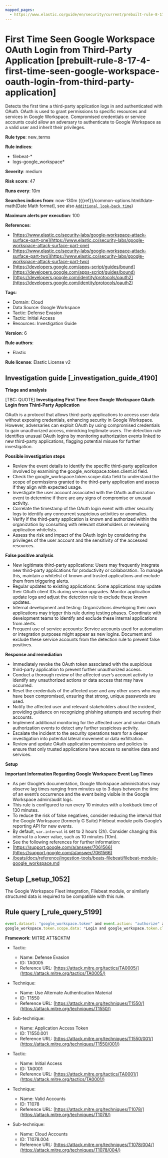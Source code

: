 ```yaml
---
mapped_pages:
  - https://www.elastic.co/guide/en/security/current/prebuilt-rule-8-17-4-first-time-seen-google-workspace-oauth-login-from-third-party-application.html
---
```


# First Time Seen Google Workspace OAuth Login from Third-Party Application [prebuilt-rule-8-17-4-first-time-seen-google-workspace-oauth-login-from-third-party-application]

Detects the first time a third-party application logs in and authenticated with OAuth. OAuth is used to grant permissions to specific resources and services in Google Workspace. Compromised credentials or service accounts could allow an adversary to authenticate to Google Workspace as a valid user and inherit their privileges.

**Rule type**: new_terms

**Rule indices**:

* filebeat-*
* logs-google_workspace*

**Severity**: medium

**Risk score**: 47

**Runs every**: 10m

**Searches indices from**: now-130m ({{ref}}/common-options.html#date-math[Date Math format], see also [`Additional look-back time`](docs-content://solutions/security/detect-and-alert/create-detection-rule.md#rule-schedule))

**Maximum alerts per execution**: 100

**References**:

* [https://www.elastic.co/security-labs/google-workspace-attack-surface-part-one](https://www.elastic.co/security-labs/google-workspace-attack-surface-part-one)
* [https://www.elastic.co/security-labs/google-workspace-attack-surface-part-two](https://www.elastic.co/security-labs/google-workspace-attack-surface-part-two)
* [https://developers.google.com/apps-script/guides/bound](https://developers.google.com/apps-script/guides/bound)
* [https://developers.google.com/identity/protocols/oauth2](https://developers.google.com/identity/protocols/oauth2)

**Tags**:

* Domain: Cloud
* Data Source: Google Workspace
* Tactic: Defense Evasion
* Tactic: Initial Access
* Resources: Investigation Guide

**Version**: 6

**Rule authors**:

* Elastic

**Rule license**: Elastic License v2

## Investigation guide [_investigation_guide_4190]

**Triage and analysis**

[TBC: QUOTE]
**Investigating First Time Seen Google Workspace OAuth Login from Third-Party Application**

OAuth is a protocol that allows third-party applications to access user data without exposing credentials, enhancing security in Google Workspace. However, adversaries can exploit OAuth by using compromised credentials to gain unauthorized access, mimicking legitimate users. The detection rule identifies unusual OAuth logins by monitoring authorization events linked to new third-party applications, flagging potential misuse for further investigation.

**Possible investigation steps**

* Review the event details to identify the specific third-party application involved by examining the google_workspace.token.client.id field.
* Check the google_workspace.token.scope.data field to understand the scope of permissions granted to the third-party application and assess if they align with expected usage.
* Investigate the user account associated with the OAuth authorization event to determine if there are any signs of compromise or unusual activity.
* Correlate the timestamp of the OAuth login event with other security logs to identify any concurrent suspicious activities or anomalies.
* Verify if the third-party application is known and authorized within the organization by consulting with relevant stakeholders or reviewing application whitelists.
* Assess the risk and impact of the OAuth login by considering the privileges of the user account and the sensitivity of the accessed resources.

**False positive analysis**

* New legitimate third-party applications: Users may frequently integrate new third-party applications for productivity or collaboration. To manage this, maintain a whitelist of known and trusted applications and exclude them from triggering alerts.
* Regular updates to existing applications: Some applications may update their OAuth client IDs during version upgrades. Monitor application update logs and adjust the detection rule to exclude these known updates.
* Internal development and testing: Organizations developing their own applications may trigger this rule during testing phases. Coordinate with development teams to identify and exclude these internal applications from alerts.
* Frequent use of service accounts: Service accounts used for automation or integration purposes might appear as new logins. Document and exclude these service accounts from the detection rule to prevent false positives.

**Response and remediation**

* Immediately revoke the OAuth token associated with the suspicious third-party application to prevent further unauthorized access.
* Conduct a thorough review of the affected user’s account activity to identify any unauthorized actions or data access that may have occurred.
* Reset the credentials of the affected user and any other users who may have been compromised, ensuring that strong, unique passwords are used.
* Notify the affected user and relevant stakeholders about the incident, providing guidance on recognizing phishing attempts and securing their accounts.
* Implement additional monitoring for the affected user and similar OAuth authorization events to detect any further suspicious activity.
* Escalate the incident to the security operations team for a deeper investigation into potential lateral movement or data exfiltration.
* Review and update OAuth application permissions and policies to ensure that only trusted applications have access to sensitive data and services.

**Setup**

**Important Information Regarding Google Workspace Event Lag Times**

* As per Google’s documentation, Google Workspace administrators may observe lag times ranging from minutes up to 3 days between the time of an event’s occurrence and the event being visible in the Google Workspace admin/audit logs.
* This rule is configured to run every 10 minutes with a lookback time of 130 minutes.
* To reduce the risk of false negatives, consider reducing the interval that the Google Workspace (formerly G Suite) Filebeat module polls Google’s reporting API for new events.
* By default, `var.interval` is set to 2 hours (2h). Consider changing this interval to a lower value, such as 10 minutes (10m).
* See the following references for further information:
* [https://support.google.com/a/answer/7061566](https://support.google.com/a/answer/7061566)
* [/beats/docs/reference/ingestion-tools/beats-filebeat/filebeat-module-google_workspace.md](beats://reference/filebeat/filebeat-module-google_workspace.md)


## Setup [_setup_1052]

The Google Workspace Fleet integration, Filebeat module, or similarly structured data is required to be compatible with this rule.


## Rule query [_rule_query_5199]

```js
event.dataset: "google_workspace.token" and event.action: "authorize" and
google_workspace.token.scope.data: *Login and google_workspace.token.client.id: *apps.googleusercontent.com
```

**Framework**: MITRE ATT&CKTM

* Tactic:

    * Name: Defense Evasion
    * ID: TA0005
    * Reference URL: [https://attack.mitre.org/tactics/TA0005/](https://attack.mitre.org/tactics/TA0005/)

* Technique:

    * Name: Use Alternate Authentication Material
    * ID: T1550
    * Reference URL: [https://attack.mitre.org/techniques/T1550/](https://attack.mitre.org/techniques/T1550/)

* Sub-technique:

    * Name: Application Access Token
    * ID: T1550.001
    * Reference URL: [https://attack.mitre.org/techniques/T1550/001/](https://attack.mitre.org/techniques/T1550/001/)

* Tactic:

    * Name: Initial Access
    * ID: TA0001
    * Reference URL: [https://attack.mitre.org/tactics/TA0001/](https://attack.mitre.org/tactics/TA0001/)

* Technique:

    * Name: Valid Accounts
    * ID: T1078
    * Reference URL: [https://attack.mitre.org/techniques/T1078/](https://attack.mitre.org/techniques/T1078/)

* Sub-technique:

    * Name: Cloud Accounts
    * ID: T1078.004
    * Reference URL: [https://attack.mitre.org/techniques/T1078/004/](https://attack.mitre.org/techniques/T1078/004/)



